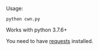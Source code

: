 Usage:

```
python cwn.py
```

Works with python 3.7.6+

You need to have [requests](https://docs.python-requests.org/en/master/) installed.